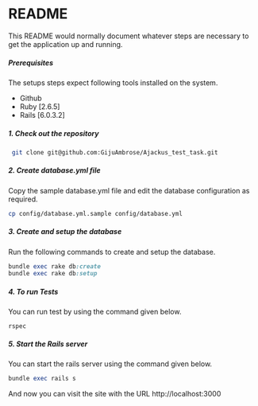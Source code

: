 # README

This README would normally document whatever steps are necessary to get the
application up and running.

##### Prerequisites

The setups steps expect following tools installed on the system.

- Github
- Ruby [2.6.5]
- Rails [6.0.3.2]

##### 1. Check out the repository
``` bash
 git clone git@github.com:GijuAmbrose/Ajackus_test_task.git
 ```
##### 2. Create database.yml file

Copy the sample database.yml file and edit the database configuration as required.

```bash
cp config/database.yml.sample config/database.yml
```

##### 3. Create and setup the database

Run the following commands to create and setup the database.

```ruby
bundle exec rake db:create
bundle exec rake db:setup
```

##### 4. To run Tests
You can run test by using the command given below.
``` 
rspec
```
##### 5. Start the Rails server

You can start the rails server using the command given below.

```ruby
bundle exec rails s
```

And now you can visit the site with the URL http://localhost:3000

